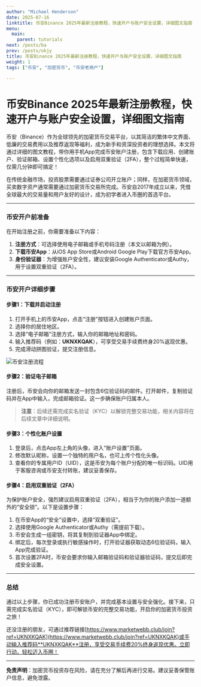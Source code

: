 ```yaml
---
author: "Michael Henderson"
date: 2025-07-16
linktitle: 币安Binance 2025年最新注册教程，快速开户与账户安全设置，详细图文指南
menu:
  main:
    parent: tutorials
next: /posts/ba
prev: /posts/okjy
title: 币安Binance 2025年最新注册教程，快速开户与账户安全设置，详细图文指南
weight: 1
tags: ["币安", "加密货币", "币安老用户"]

---
```

# 币安Binance 2025年最新注册教程，快速开户与账户安全设置，详细图文指南

币安（Binance）作为全球领先的加密货币交易平台，以其简洁的繁体中文界面、低廉的交易费用以及推荐返现等福利，成为新手和资深投资者的理想选择。本文将通过详细的图文教程，带你用手机App完成币安账户注册，包含下载应用、创建账户、验证邮箱、设置个性化选项以及启用双重验证（2FA），整个过程简单快速，仅需几分钟即可搞定！

在传统金融市场，投资股票需要通过证券公司开立账户；同样，在加密货币领域，买卖数字资产通常需要通过加密货币交易所完成。币安自2017年成立以来，凭借全球最大的交易量和用户友好的设计，成为初学者进入币圈的首选平台。

---

### **币安开户前准备**

在开始注册之前，你需要准备以下内容：
1. **注册方式**：可选择使用电子邮箱或手机号码注册（本文以邮箱为例）。
2. **下载币安App**：从iOS App Store或Android Google Play下载官方币安App。
3. **身份验证器**：为增强账户安全性，建议安装Google Authenticator或Authy，用于设置双重验证（2FA）。

---

### **币安开户详细步骤**

#### **步骤1：下载并启动注册**

1. 打开手机上的币安App，点击“注册”按钮进入创建账户页面。
2. 选择你的居住地区。
3. 选择“电子邮箱”注册方式，输入你的邮箱地址和密码。
4. 输入推荐码（例如：**UKNXKQAK**），可享受交易手续费终身20%返现优惠。
5. 完成滑动拼图验证，提交注册信息。

![币安注册流程](https://i.mji.rip/2025/07/16/5d6299a69e7574d0b16971030fd2665e.png "币安注册流程")

#### **步骤2：验证电子邮箱**

注册后，币安会向你的邮箱发送一封包含6位验证码的邮件。打开邮件，复制验证码并在App中输入，完成邮箱验证。这一步确保账户归属本人。

> **注意**：后续还需完成实名验证（KYC）以解锁完整交易功能，相关内容将在后续文章中详细说明。

#### **步骤3：个性化账户设置**

1. 登录后，点击App左上角的头像，进入“账户设置”页面。
2. 修改默认昵称，设置一个独特的用户名，也可上传个性化头像。
3. 查看你的专属用户ID（UID），这是币安为每个账户分配的唯一标识码。UID用于客服咨询或币安支付转账，建议妥善保存。

#### **步骤4：启用双重验证（2FA）**

为保护账户安全，强烈建议启用双重验证（2FA），相当于为你的账户添加一道额外的“安全锁”。以下是设置步骤：

1. 在币安App的“安全”设置中，选择“双重验证”。
2. 选择使用Google Authenticator或Authy（需提前下载）。
3. 币安会生成一组密钥，将其复制到验证器App中绑定。
4. 绑定后，每次登录或执行敏感操作时，打开验证器获取动态6位验证码，输入App完成验证。
5. 首次设置2FA时，币安会要求你输入邮箱验证码和验证器验证码，提交后即完成安全设置。

---

### **总结**

通过以上步骤，你已成功注册币安账户，并完成基本设置与安全强化。接下来，只需完成实名验证（KYC），即可解锁币安的完整交易功能，开启你的加密货币投资之旅！

还没注册的朋友，可通过推荐链接[https://www.marketwebb.club/join?ref=UKNXKQAK](https://www.marketwebb.club/join?ref=UKNXKQAK)或手动输入推荐码**UKNXKQAK**注册，享受交易手续费20%终身返现优惠。立即行动，轻松迈入币圈！

---

**免责声明**：加密货币投资存在风险，请在充分了解后再进行交易。建议妥善保管账户信息，避免泄露。